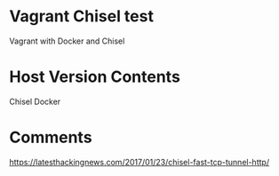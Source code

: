 # Vagrant Chisel test
Vagrant with Docker and Chisel 

Host Version Contents
========
Chisel
Docker

Comments
========
https://latesthackingnews.com/2017/01/23/chisel-fast-tcp-tunnel-http/
